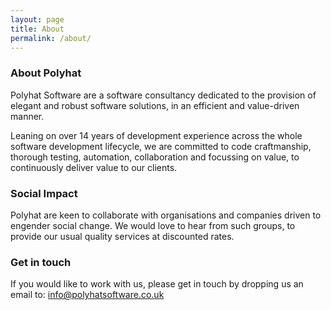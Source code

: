 ```yaml
---
layout: page
title: About
permalink: /about/
---
```


### About Polyhat

Polyhat Software are a software consultancy dedicated to the provision of elegant and robust software solutions, in an efficient and value-driven manner.

Leaning on over 14 years of development experience across the whole software development lifecycle, we are committed to code craftmanship, thorough testing, automation, collaboration and focussing on value, to continuously deliver value to our clients. 


### Social Impact

Polyhat are keen to collaborate with organisations and companies driven to engender social change. We would love to hear from such groups, to provide our usual quality services at discounted rates.

### Get in touch

If you would like to work with us, please get in touch by dropping us an email to: [info@polyhatsoftware.co.uk](mailto:info@polyhatsoftware.co.uk)